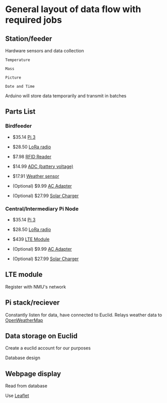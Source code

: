 # General layout of data flow with required jobs

## Station/feeder
  Hardware sensors and data collection
  
    Temperature
    
    Mass
    
    Picture
    
    Date and Time
    
  Arduino will store data temporarily and transmit in batches

## Parts List
### Birdfeeder
  * $35.14 [Pi 3](https://www.amazon.com/gp/product/B01CD5VC92/ref=ox_sc_act_title_2?smid=A30ZYR2W3VAJ0A&psc=1&pldnSite=1)
  
  * $28.50 [LoRa radio](https://www.amazon.com/Dragino-Raspberry-Lora-GPS_HAT-915MHz/dp/B0721JNGRS/ref=sr_1_1?s=electronics&ie=UTF8&qid=1505929084&sr=1-1&keywords=raspberry+pi+LoRa&pldnSite=1)
  
  * $7.98 [RFID Reader](https://www.amazon.com/gp/aw/d/B01M7V7PRL/ref=pd_aw_sim_sbs_107_1?ie=UTF8&psc=1&refRID=3WZNSA5ME4KVVF93MXEH&dpPl=1&dpID=51OE1RNjOsL)
  
  * $14.99 [ADC (battery voltage)](https://www.abelectronics.co.uk/p/69/ADC-Pi-Zero-Raspberry-Pi-Analogue-to-Digital-converter)
  
  * $17.91 [Weather sensor](https://www.amazon.com/gp/product/B013W1AJUY/ref=ox_sc_act_title_3?smid=A19MRELPGC5OXX&psc=1&pldnSite=1)
  
  * (Optional) $9.99 [AC Adapter](https://www.amazon.com/CanaKit-Raspberry-Supply-Adapter-Charger/dp/B00MARDJZ4)
  
  * (Optional) $27.99 [Solar Charger](https://www.amazon.com/gp/product/B01MYMJP6M/ref=ox_sc_act_title_1?smid=A2Z6I2H487OQGL&psc=1&pldnSite=1)
### Central/Intermediary Pi Node
  * $35.14 [Pi 3](https://www.amazon.com/gp/product/B01CD5VC92/ref=ox_sc_act_title_2?smid=A30ZYR2W3VAJ0A&psc=1&pldnSite=1)
  
  * $28.50 [LoRa radio](https://www.amazon.com/Dragino-Raspberry-Lora-GPS_HAT-915MHz/dp/B0721JNGRS/ref=sr_1_1?s=electronics&ie=UTF8&qid=1505929084&sr=1-1&keywords=raspberry+pi+LoRa&pldnSite=1)

  * $439 [LTE Module](https://www.cooking-hacks.com/4g-gps-3g-gprs-gsm-gps-lte-wcdma-hspa-shield-for-arduino)

  * (Optional) $9.99 [AC Adapter](https://www.amazon.com/CanaKit-Raspberry-Supply-Adapter-Charger/dp/B00MARDJZ4)

  * (Optional) $27.99 [Solar Charger](https://www.amazon.com/gp/product/B01MYMJP6M/ref=ox_sc_act_title_1?smid=A2Z6I2H487OQGL&psc=1&pldnSite=1)
  
## LTE module
  Register with NMU's network
## Pi stack/reciever
  Constantly listen for data, have connected to Euclid. Relays weather data to [OpenWeatherMap](http://openweathermap.com/)
## Data storage on Euclid
  Create a euclid account for our purposes
  
  Database design
## Webpage display
  Read from database
  
  Use [Leaflet](http://leafletjs.com/)
